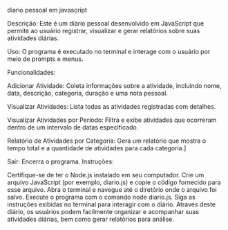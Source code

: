 diario pessoal em javascript

Descrição:
Este é um diário pessoal desenvolvido em JavaScript que permite ao usuário registrar, visualizar e gerar relatórios sobre suas atividades diárias.

Uso:
O programa é executado no terminal e interage com o usuário por meio de prompts e menus.

Funcionalidades:

Adicionar Atividade:
Coleta informações sobre a atividade, incluindo nome, data, descrição, categoria, duração e uma nota pessoal.

Visualizar Atividades:
Lista todas as atividades registradas com detalhes.

Visualizar Atividades por Período:
Filtra e exibe atividades que ocorreram dentro de um intervalo de datas especificado.

Relatório de Atividades por Categoria:
Gera um relatório que mostra o tempo total e a quantidade de atividades para cada categoria.]

Sair:
Encerra o programa.
Instruções:

Certifique-se de ter o Node.js instalado em seu computador.
Crie um arquivo JavaScript (por exemplo, diario.js) e copie o código fornecido para esse arquivo.
Abra o terminal e navegue até o diretório onde o arquivo foi salvo.
Execute o programa com o comando node diario.js.
Siga as instruções exibidas no terminal para interagir com o diário.
Através deste diário, os usuários podem facilmente organizar e acompanhar suas atividades diárias, bem como gerar relatórios para análise.

